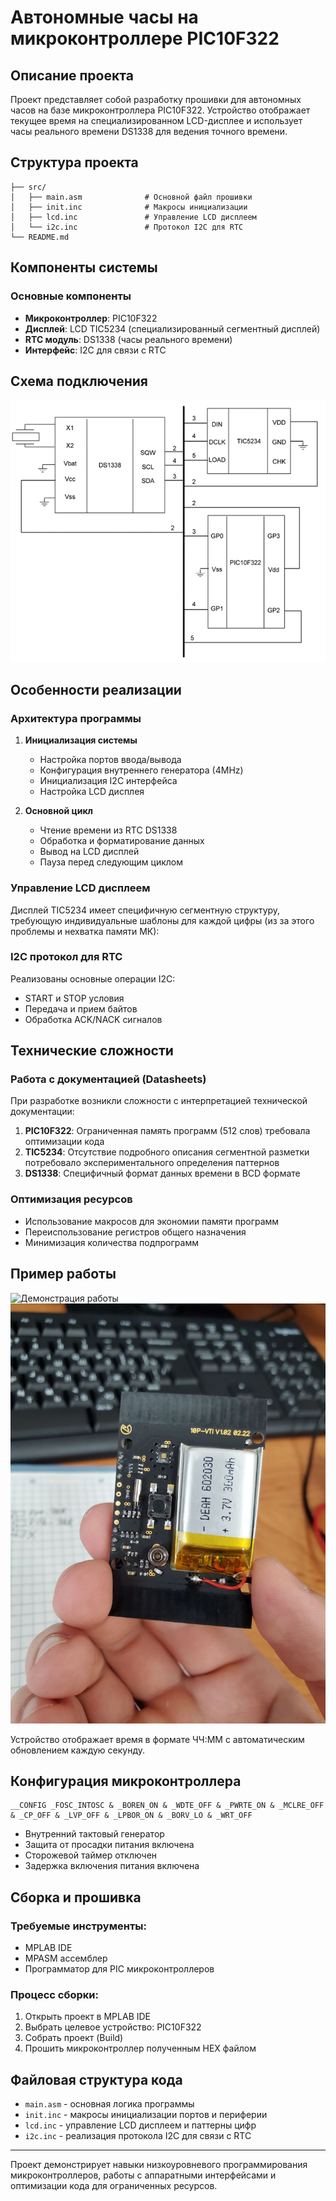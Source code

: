 # Автономные часы на микроконтроллере PIC10F322

## Описание проекта

Проект представляет собой разработку прошивки для автономных часов на базе микроконтроллера PIC10F322. Устройство отображает текущее время на специализированном LCD-дисплее и использует часы реального времени DS1338 для ведения точного времени.

## Структура проекта

```
├── src/
│   ├── main.asm              # Основной файл прошивки
│   ├── init.inc              # Макросы инициализации
│   ├── lcd.inc               # Управление LCD дисплеем
│   └── i2c.inc               # Протокол I2C для RTC
└── README.md
```

## Компоненты системы

### Основные компоненты
- **Микроконтроллер**: PIC10F322
- **Дисплей**: LCD TIC5234 (специализированный сегментный дисплей)
- **RTC модуль**: DS1338 (часы реального времени)
- **Интерфейс**: I2C для связи с RTC

## Схема подключения

![Схема подключения](docs/images/schema.png)


## Особенности реализации

### Архитектура программы

1. **Инициализация системы**
   - Настройка портов ввода/вывода
   - Конфигурация внутреннего генератора (4MHz)
   - Инициализация I2C интерфейса
   - Настройка LCD дисплея

2. **Основной цикл**
   - Чтение времени из RTC DS1338
   - Обработка и форматирование данных
   - Вывод на LCD дисплей
   - Пауза перед следующим циклом

### Управление LCD дисплеем

Дисплей TIC5234 имеет специфичную сегментную структуру, требующую индивидуальные шаблоны для каждой цифры (из за этого проблемы и нехватка памяти МК):


### I2C протокол для RTC

Реализованы основные операции I2C:
- START и STOP условия
- Передача и прием байтов
- Обработка ACK/NACK сигналов

## Технические сложности

### Работа с документацией (Datasheets)

При разработке возникли сложности с интерпретацией технической документации:

1. **PIC10F322**: Ограниченная память программ (512 слов) требовала оптимизации кода
2. **TIC5234**: Отсутствие подробного описания сегментной разметки потребовало экспериментального определения паттернов
3. **DS1338**: Специфичный формат данных времени в BCD формате

### Оптимизация ресурсов

- Использование макросов для экономии памяти программ
- Переиспользование регистров общего назначения
- Минимизация количества подпрограмм

## Пример работы

![Демонстрация работы](docs/images/demo.gif)
![Демонстрация устройства](docs/images/device.png)

Устройство отображает время в формате ЧЧ:ММ с автоматическим обновлением каждую секунду.

## Конфигурация микроконтроллера

```assembly
__CONFIG _FOSC_INTOSC & _BOREN_ON & _WDTE_OFF & _PWRTE_ON & _MCLRE_OFF & _CP_OFF & _LVP_OFF & _LPBOR_ON & _BORV_LO & _WRT_OFF
```

- Внутренний тактовый генератор
- Защита от просадки питания включена
- Сторожевой таймер отключен
- Задержка включения питания включена

## Сборка и прошивка

### Требуемые инструменты:
- MPLAB IDE
- MPASM ассемблер
- Программатор для PIC микроконтроллеров

### Процесс сборки:
1. Открыть проект в MPLAB IDE
2. Выбрать целевое устройство: PIC10F322
3. Собрать проект (Build)
4. Прошить микроконтроллер полученным HEX файлом

## Файловая структура кода

- `main.asm` - основная логика программы
- `init.inc` - макросы инициализации портов и периферии
- `lcd.inc` - управление LCD дисплеем и паттерны цифр
- `i2c.inc` - реализация протокола I2C для связи с RTC

---

Проект демонстрирует навыки низкоуровневого программирования микроконтроллеров, работы с аппаратными интерфейсами и оптимизации кода для ограниченных ресурсов.